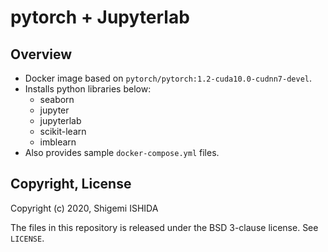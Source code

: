 # pytorch + Jupyterlab

## Overview

* Docker image based on ``pytorch/pytorch:1.2-cuda10.0-cudnn7-devel``.
* Installs python libraries below:
  * seaborn
  * jupyter
  * jupyterlab
  * scikit-learn
  * imblearn
* Also provides sample `docker-compose.yml` files.

## Copyright, License

Copyright (c) 2020, Shigemi ISHIDA

The files in this repository is released under the BSD 3-clause license. See ``LICENSE``.
